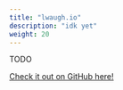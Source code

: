```yaml
---
title: "lwaugh.io"
description: "idk yet"
weight: 20
---
```


TODO

[Check it out on GitHub here!](https://github.com/lachlan-waugh/lachlan-waugh.github.io)